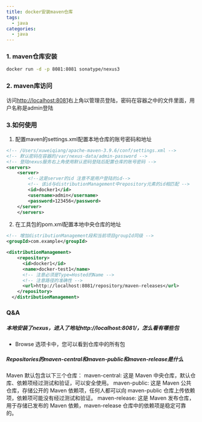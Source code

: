 ```yaml
---
title: docker安装maven仓库
tags:
  - java
categories:
  - java
---
```


### 1. maven仓库安装

```bash
docker run -d -p 8081:8081 sonatype/nexus3
```

### 2. maven库访问

访问[http://localhost:8081](http://localhost:8081)右上角以管理员登陆，密码在容器之中的文件里面，用户名称是admin登陆


### 3.如何使用

1. 配置maven的settings.xml配置本地仓库的账号密码和地址

```xml
<!-- /Users/xuweiqiang/apache-maven-3.9.6/conf/settings.xml -->
<!-- 默认密码在容器的/var/nexus-data/admin-password -->
<!-- 登陆nexus服务右上角使用默认密码登陆后配置仓库的账号密码 -->
<servers>
    <server>
        <!--这是server的id 注意不是用户登陆的id-->
        <!-- 该id与distributionManagement中repository元素的id相匹配 -->
        <id>docker1</id>
        <username>admin</username>
        <password>123456</password>
    </server>
    </servers>
```

2. 在工具包的pom.xml配置本地中央仓库的地址

```xml
<!-- 增加distributionManagement段和当前项目groupId同级 -->
<groupId>com.example</groupId>

<distributionManagement>
    <repository>
      <id>docker1</id>
      <name>docker-test1</name>
      <!-- 注意必须是Type=Hosted的Name -->
      <!-- 注意路径的准确性 -->
      <url>http://localhost:8081/repository/maven-releases</url>
    </repository>
  </distributionManagement>
```

### Q&A

##### 本地安装了nexus，进入了地址http://localhost:8081/，怎么看有哪些包

-  Browse 选项卡中，您可以看到仓库中的所有包

##### Repositories的maven-central和maven-public和maven-release是什么

Maven 默认包含以下三个仓库：
maven-central: 这是 Maven 中央仓库，默认仓库、依赖项经过测试和验证，可以安全使用。
maven-public: 这是 Maven 公共仓库，存储公开的 Maven 依赖项，任何人都可以向 maven-public 仓库上传依赖项，依赖项可能没有经过测试和验证。
maven-release: 这是 Maven 发布仓库，用于存储已发布的 Maven 依赖，maven-release 仓库中的依赖项是稳定可靠的。
